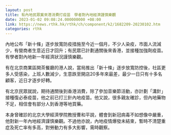 ```yaml
---
layout: post
title: 有內地民眾冀來港消費打疫苗　學者對內地經濟謹慎樂觀
date: 2023-01-02 09:08:24.000000000 +08:00
link: https://news.rthk.hk/rthk/ch/component/k2/1682209-20230102.htm
categories: rthk
---
```


內地公布「新十條」逐步放寬防疫措施至今近一個月，不少人染疫，市面人流減少，有營商者生意近日才回升；有民眾已計劃通關後來香港，並接種加強劑疫苗。有學者對內地新一年經濟狀況謹慎樂觀。

有在北京商業區開茶餐廳的港人說，當局推出「新十條」逐步放寬防控後，社區更多人受感染，上班人數減少，生意跌至開店20多年來最差，最少一日只有十多名顧客，近日才逐步好轉。

有北京民眾就說，期待通關後到香港消費，除了參加音樂節活動，亦計劃「溝針」接種復必泰疫苗，他之前已打三針內地疫苗。他又說，很多親友確診，但內地藥物不足，相信會有部分人到香港等地買藥。

本身曾確診的北京大學經濟學院教授曹和平說，體會到新冠病毒不如想像中嚴重，他對新一年內地經濟謹慎樂觀。不過他亦說，內地疫情爆發未結束，暫時不清楚重症及死亡率有多高，對勞動力有多大影響，需時觀察。
